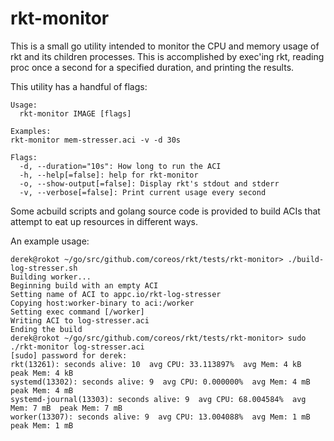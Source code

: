 # rkt-monitor

This is a small go utility intended to monitor the CPU and memory usage of rkt
and its children processes. This is accomplished by exec'ing rkt, reading proc
once a second for a specified duration, and printing the results.

This utility has a handful of flags:

```
Usage:
  rkt-monitor IMAGE [flags]

Examples:
rkt-monitor mem-stresser.aci -v -d 30s

Flags:
  -d, --duration="10s": How long to run the ACI
  -h, --help[=false]: help for rkt-monitor
  -o, --show-output[=false]: Display rkt's stdout and stderr
  -v, --verbose[=false]: Print current usage every second
```

Some acbuild scripts and golang source code is provided to build ACIs that
attempt to eat up resources in different ways.

An example usage:

```
derek@rokot ~/go/src/github.com/coreos/rkt/tests/rkt-monitor> ./build-log-stresser.sh 
Building worker...
Beginning build with an empty ACI
Setting name of ACI to appc.io/rkt-log-stresser
Copying host:worker-binary to aci:/worker
Setting exec command [/worker]
Writing ACI to log-stresser.aci
Ending the build
derek@rokot ~/go/src/github.com/coreos/rkt/tests/rkt-monitor> sudo ./rkt-monitor log-stresser.aci 
[sudo] password for derek: 
rkt(13261): seconds alive: 10  avg CPU: 33.113897%  avg Mem: 4 kB  peak Mem: 4 kB
systemd(13302): seconds alive: 9  avg CPU: 0.000000%  avg Mem: 4 mB  peak Mem: 4 mB
systemd-journal(13303): seconds alive: 9  avg CPU: 68.004584%  avg Mem: 7 mB  peak Mem: 7 mB
worker(13307): seconds alive: 9  avg CPU: 13.004088%  avg Mem: 1 mB  peak Mem: 1 mB
```
